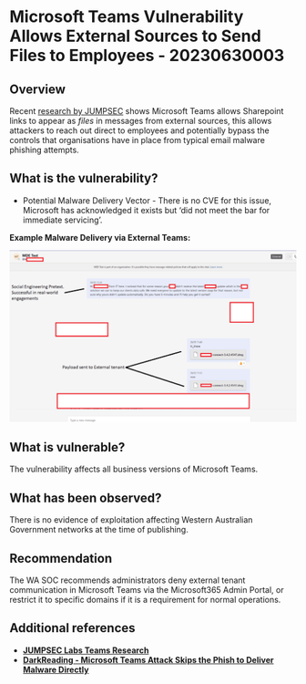 # Microsoft Teams Vulnerability Allows External Sources to Send Files to Employees - 20230630003

## Overview

Recent [research by JUMPSEC](https://labs.jumpsec.com/advisory-idor-in-microsoft-teams-allows-for-external-tenants-to-introduce-malware/) shows Microsoft Teams allows Sharepoint links to appear as *files* in messages from external sources, this allows attackers to reach out direct to employees and potentially bypass the controls that organisations have in place from typical email malware phishing attempts.

## What is the vulnerability?

- Potential Malware Delivery Vector - There is no CVE for this issue, Microsoft has acknowledged it exists but ‘did not meet the bar for immediate servicing’.

**Example Malware Delivery via External Teams:**

![Example Delviery](../images/MSTeamsExample.png)

## What is vulnerable?

The vulnerability affects all business versions of Microsoft Teams.

## What has been observed?

There is no evidence of exploitation affecting Western Australian Government networks at the time of publishing.

## Recommendation

The WA SOC recommends administrators deny external tenant communication in Microsoft Teams via the Microsoft365 Admin Portal, or restrict it to specific domains if it is a requirement for normal operations.

## Additional references

- [**JUMPSEC Labs Teams Research**](https://labs.jumpsec.com/advisory-idor-in-microsoft-teams-allows-for-external-tenants-to-introduce-malware/)
- [**DarkReading - Microsoft Teams Attack Skips the Phish to Deliver Malware Directly**](https://www.darkreading.com/vulnerabilities-threats/microsoft-teams-attack-phish-deliver-malware-directly)
